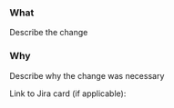 ### What
Describe the change

### Why
Describe why the change was necessary


Link to Jira card (if applicable):
